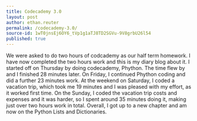 ```yaml
---
title: Codecademy 3.0
layout: post
author: ethan.reuter
permalink: /codecademy-3.0/
source-id: 1wT0jnsEj6OY6_tVp1g1aTJ8TD2SGVu-9V8grbU26l54
published: true
---
```

We were asked to do two hours of codcademy as our half term homework. I have now completed the two hours work and this is my diary blog about it. I started off on Thursday by doing codecademy, Phython. The time flew by and I finished 28 minutes later. On Friday, I continued Phython coding and did a further 23 minutes work. At the weekend on Saturday, I coded a vacation trip, which took me 19 minutes and I was pleased with my effort, as it worked first time.  On the Sunday, I coded the vacation trip costs and expenses and it was harder, so I spent around 35 minutes doing it, making just over two hours work in total. Overall, I got up to a new chapter and am now on the Python Lists and Dictionaries. 

